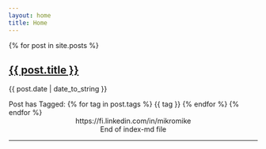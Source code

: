 ```yaml
---
layout: home
title: Home
---
```

<div style="margin-left:1px">
<div class="post">
    {% for post in site.posts %}
          <a href="{{ post.url }}"> <h2>{{ post.title }}</h2> </a>
          <p>{{ post.date | date_to_string }}</p>
Post has Tagged:
        {% for tag in post.tags %}
          <span class="label label-primary"> {{ tag }}</span>
        {% endfor %}
   {% endfor %}

</div>
    <center> https://fi.linkedin.com/in/mikromike </center>
    <center> End of index-md file </center>
<hr>

</div>
